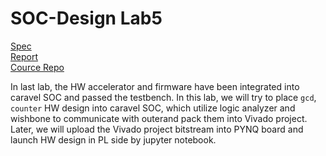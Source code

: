 # SOC-Design Lab5

[Spec](./lab5-caravel%20FPGA.pdf)<br>
[Report](./report.md)<br>
[Cource Repo](https://github.com/bol-edu/caravel-soc_fpga-lab/tree/main/labi)<br>

In last lab, the HW accelerator and firmware have been integrated into caravel SOC and passed the testbench. 
In this lab, we will try to place `gcd`, `counter` HW design into caravel SOC, which utilize logic analyzer and wishbone to communicate with outerand pack them into Vivado project.
Later, we will upload the Vivado project bitstream into PYNQ board and launch HW design in PL side by jupyter notebook.